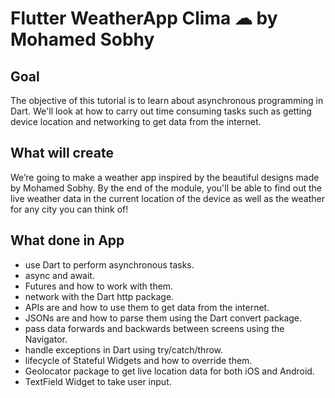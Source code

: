 # Flutter WeatherApp Clima ☁ by Mohamed Sobhy

## Goal

The objective of this tutorial is to learn about asynchronous programming in Dart. 
We'll look at how to carry out time consuming tasks such as getting device location and networking to get data from the internet. 


## What will create

We’re going to make a weather app inspired by the beautiful designs made by Mohamed Sobhy. 
By the end of the module, you'll be able to find out the live weather data in the current location of the device as well as the weather for any city you can think of!


## What done in App

- use Dart to perform asynchronous tasks.
- async and await.
- Futures and how to work with them.
- network with the Dart http package.
- APIs are and how to use them to get data from the internet.
- JSONs are and how to parse them using the Dart convert package.
- pass data forwards and backwards between screens using the Navigator.
- handle exceptions in Dart using try/catch/throw.
- lifecycle of Stateful Widgets and how to override them.
- Geolocator package to get live location data for both iOS and Android.
- TextField Widget to take user input.



